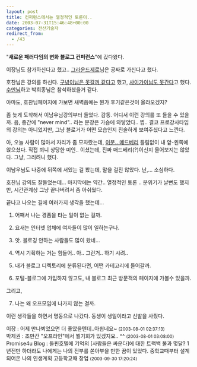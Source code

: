 ```yaml
---
layout: post
title: 컨퍼런스에서는 열정적인 토론이..
date: 2003-07-31T15:46:48+00:00
categories: 전산기술자
redirect_from:
  - /43
---
```


"<b>새로운 패러다임의 변화 블로그 컨퍼런스</b>"에 갔다왔다.

이장님도 참가하신다고 했고.. <a href="http://netfusion.new21.net/MT/archives/000088.html" target=bb>그라운드제로</a>님은 공짜로 가신다고 했다.

호찬님은 강의를 하신다. <a href="http://www.hycafe.com/blog/archives/000041.html" target=bb>구녕이님은 못갈꺼 같다고</a> 했고, <a href="http://cobba.cafe24.com/000300.html" target=bb>샤이가이님도 못간다</a>고 했다. <a href="http://www.sumanpark.com/2003_07_01_suman_arc.html#105952927722583155" target=bb>수만님</a>하고 박희종님은 참석하셨을거 같다.

아마도, 호찬님페이지에 가보면 새벽쯤에는 뭔가 후기같은것이 올라오겠지?

좀 늦게 도착해서 이남우님강의부터 들었다. 감동. 어디서 이런 강의를 또 들을 수 있을까. 음, 중간에 "never mind".. 라는 문장은 가슴에 와닿았다.. 쩝.. 결코 프로강사타입의 강의는 아니었지만, 그냥 블로거가 어떤 모습인지 진솔하게 보여주셨다고 느낀다.

아, 오늘 사람이 많아서 자리가 좀 모자랐는데, <a href="http://madberry.new21.net/pmachine/more.php?id=119_0_1_10_M">이분.. 메드베리</a> 틀림없이 내 앞-왼쪽에 앉으셨다. 직접 뵈니 상당한 미인.. 이셨는데, 진짜 매드베리(?)이신지 물어보지는 않았다. 그냥, 그러려니 했다.

이남우님도 나중에 뒤쪽에 서있는 걸 봤는데, 말을 걸진 않았다. 난,... 소심하다.

호찬님 강의도 잘들었는데... 마지막에는 약간.. 열정적인 토론 .. 분위기가 날뻔도 했지만, 시간관계상 그냥 끝나버려서 좀 아쉬웠다.

끝나고 나오는 길에 여러가지 생각을 했는데...

1. 어째서 나는 경품을 타는 일이 없는 걸까.

2. 요새는 인터넷 업체에 여자들이 많이 일하는구나.

3. 앗. 블로깅 안하는 사람들도 많이 왔네...

4. 역시 기획하는 거는 힘들어.. 아.. 그런거.. 하기 시려..

5. 내가 블로그 디렉토리에 분류된다면, 어떤 카테고리에 들어갈까.

6. 포털-블로그에 가입하지 않고도, 내 블로그 최근 방문객의 페이지에 가볼수 있을까.

그리고,

7. 나는 왜 오프모임에 나가지 않는 걸까.

이런 생각들을 하면서 명동으로 나갔다. 동생이 생일이라고 신발을 사줬다.


<div id=comments>
<div class=comment>
<!--- cmt:72 --->
<!--- mail: --->
<!--- parent:0 --->
이장 : 
어제 만나뵈었으면 더 좋았을텐데..아쉽네요~
 <small>(2003-08-01 02:37:13)</small>
</div>
<div class=comment>
<!--- cmt:73 --->
<!--- mail: --->
<!--- parent:0 --->
박제권 : 
조만간 "오프라인"에서 뵐기회가 있겠지요.. ^^
 <small>(2003-08-01 03:08:00)</small>
</div>
<div class=comment>
<!--- cmt:74 --->
<!--- mail: --->
<!--- parent:0 --->
Promise4u Blog : 
돌핀호텔에 기억의 [사람들은 싸운다]에 대한 트랙백 불과 몇달? 1년전만 하더라도 나에게는 나의 전부를 쏟아부을 만한 꿈이 있었다. 중학교때부터 설계되어온 나의 인생계획 고등학교때 창업
 <small>(2003-09-30 17:20:24)</small>
</div>
</div>
